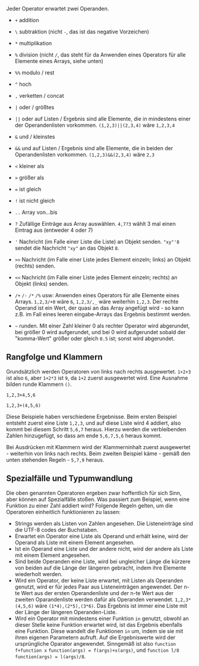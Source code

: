 Jeder Operator erwartet zwei Operanden.
* `+` addition
* `\` subtraktion (nicht `-`, das ist das negative Vorzeichen)
* `*` multiplikation
* `%` division (nicht `/`, das steht für da Anwenden eines Operators für alle Elemente eines Arrays, siehe unten)
* `%%` modulo / rest
* `^` hoch
* `,` verketten / concat
* `|` oder / größtes
* `||` oder auf Listen / Ergebnis sind alle Elemente, die in mindestens einer der Operandenlisten vorkommen. `(1,2,3)||(2,3,4)` wäre `1,2,3,4`
* `&` und / kleinstes
* `&&` und auf Listen / Ergebnis sind alle Elemente, die in beiden der Operandenlisten vorkommen. `(1,2,3)&&(2,3,4)` wäre `2,3`
* `<` kleiner als
* `>` größer als
* `=` ist gleich
* `!` ist nicht gleich
* `..` Array von...bis
* `?` Zufällige Einträge aus Array auswählen. `4,7?3` wählt 3 mal einen Eintrag aus (entweder 4 oder 7)
* `'` Nachricht (im Falle einer Liste die Liste) an Objekt senden. `"xy"'8` sendet die Nachricht `"xy"` an das Objekt `8`.
* `>>` Nachricht (im Falle einer Liste jedes Element einzeln; links) an Objekt (rechts) senden.
* `<<` Nachricht (im Falle einer Liste jedes Element einzeln; rechts) an Objekt (links) senden.

* `/+` `/-` `/*` `/%` usw: Anwenden eines Operators für alle Elemente eines Arrays. `1,2,3/+0` wäre `6`, `1,2,3/,_` wäre weiterhin `1,2,3`. Der rechte Operand ist ein Wert, der quasi an das Array angefügt wird - so kann z.B. im Fall eines leeren eingabe-Arrays das
Ergebnis bestimmt werden.
* `~` runden. Mit einer Zahl kleiner 0 als rechter Operator wird abgerundet, bei größer 0 wird aufgerundet, und bei 0 wird aufgerundet
sobald der "komma-Wert" größer oder gleich `0.5` ist; sonst wird abgerundet.

## Rangfolge und Klammern
Grundsätzlich werden Operatoren von links nach rechts ausgewertet. `1+2+3` ist also `6`, aber `1+2*3` ist `9`, da `1+2` zuerst ausgewertet wird.
Eine Ausnahme bilden runde Klammern `()`.
```
1,2,3+4,5,6

1,2,3+(4,5,6)
```
Diese Beispiele haben verschiedene Ergebnisse. Beim ersten Beispiel entsteht zuerst eine Liste `1,2,3`, und auf diese Liste wird 4 addiert, also kommt bei diesem Schritt `5,6,7` heraus. Hierzu werden die verbleibenden Zahlen hinzugefügt, so dass am ende `5,6,7,5,6` heraus kommt.

Bei Ausdrücken mit Klammern wird der Klammerninhalt zuerst ausgewertet - weiterhin von links nach rechts. Beim zweiten Beispiel käme - gemäß den unten stehenden Regeln - `5,7,9` heraus.
## Spezialfälle und Typumwandlung
Die oben genannten Operatoren ergeben zwar hoffentlich für sich Sinn, aber können auf Spezialfälle stoßen. Was passiert zum Beispiel, wenn eine Funktion zu einer Zahl addiert wird? Folgende Regeln gelten, um die Operatoren einheitlich funktionieren zu lassen:
* Strings werden als Listen von Zahlen angesehen. Die Listeneinträge sind die UTF-8 codes der Buchstaben.
* Erwartet ein Operator eine Liste als Operand und erhält keine, wird der Operand als Liste mit einem Element angesehen.
* Ist ein Operand eine Liste und der andere nicht, wird der andere als Liste mit einem Element angesehen.
* Sind beide Operanden eine Liste, wird bei ungleicher Länge die kürzere von beiden auf die Länge der längeren gebracht, indem ihre Elemente wiederholt werden.
* Wird ein Operator, der keine Liste erwartet, mit Listen als Operanden genutzt, wird er für jedes Paar aus Listeneinträgen angewendet. Der n-te Wert aus der ersten Operandenliste und der n-te Wert aus der zweiten Oparandenliste werden dafür als Operanden verwendet. `1,2,3*(4,5,6)` wäre `(1*4),(2*5),(3*6)`. Das Ergebnis ist immer eine Liste mit der Länge der längeren Operanden-Liste.
* Wird ein Operator mit mindestens einer Funktion `in` genutzt, obwohl an dieser Stelle keine Funktion erwartet wird, ist das Ergebnis ebenfalls eine Funktion. Diese wandelt die Funktionen `in` um, indem sie sie mit ihren eigenen Parametern aufruft. Auf die Ergebniswerte wird der ursprüngliche Oparator angewendet. Sinngemäß ist also `function f+function x` `function(args) = f(args)+x(args)`, und `function l/8` `function(args) = l(args)/8`.
